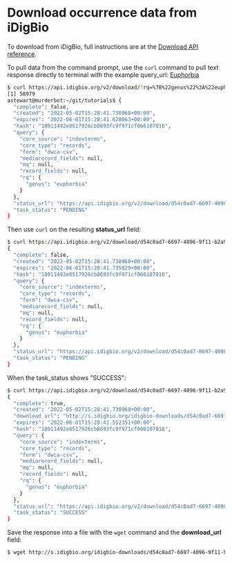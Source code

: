 # Download occurrence data from iDigBio

To download from iDigBio, full instructions are at the
[Download API reference](https://www.idigbio.org/wiki/index.php/IDigBio_Download_API).

To pull data from the command prompt, use the `curl` command to pull text response
directly to terminal with the example query_url:
[Euphorbia](https://api.idigbio.org/v2/download/?rq=%7B%22genus%22%3A%22euphorbia%22%7D&email=donotreply%40idigbio.org)
```zsh
$ curl https://api.idigbio.org/v2/download/?rq=%7B%22genus%22%3A%22euphorbia%22%7D&email=donotreply%40idigbio.org
[1] 58979
astewart@murderbot:~/git/tutorials$ {
  "complete": false,
  "created": "2022-05-02T15:28:41.730968+00:00",
  "expires": "2022-06-01T15:28:41.628063+00:00",
  "hash": "18911492e8517926cb8693fc9f971cf066107016",
  "query": {
    "core_source": "indexterms",
    "core_type": "records",
    "form": "dwca-csv",
    "mediarecord_fields": null,
    "mq": null,
    "record_fields": null,
    "rq": {
      "genus": "euphorbia"
    }
  },
  "status_url": "https://api.idigbio.org/v2/download/d54c0ad7-6697-4096-9f11-b2a9a6041a38",
  "task_status": "PENDING"
}
```

Then use `curl` on the resulting **status_url** field:
```zsh
$ curl https://api.idigbio.org/v2/download/d54c0ad7-6697-4096-9f11-b2a9a6041a38
{
  "complete": false,
  "created": "2022-05-02T15:28:41.730968+00:00",
  "expires": "2022-06-01T15:28:41.735029+00:00",
  "hash": "18911492e8517926cb8693fc9f971cf066107016",
  "query": {
    "core_source": "indexterms",
    "core_type": "records",
    "form": "dwca-csv",
    "mediarecord_fields": null,
    "mq": null,
    "record_fields": null,
    "rq": {
      "genus": "euphorbia"
    }
  },
  "status_url": "https://api.idigbio.org/v2/download/d54c0ad7-6697-4096-9f11-b2a9a6041a38",
  "task_status": "PENDING"
}
```

When the task_status shows "SUCCESS":
```zsh
$ curl https://api.idigbio.org/v2/download/d54c0ad7-6697-4096-9f11-b2a9a6041a38
{
  "complete": true,
  "created": "2022-05-02T15:28:41.730968+00:00",
  "download_url": "http://s.idigbio.org/idigbio-downloads/d54c0ad7-6697-4096-9f11-b2a9a6041a38.zip",
  "expires": "2022-06-01T15:28:41.552351+00:00",
  "hash": "18911492e8517926cb8693fc9f971cf066107016",
  "query": {
    "core_source": "indexterms",
    "core_type": "records",
    "form": "dwca-csv",
    "mediarecord_fields": null,
    "mq": null,
    "record_fields": null,
    "rq": {
      "genus": "euphorbia"
    }
  },
  "status_url": "https://api.idigbio.org/v2/download/d54c0ad7-6697-4096-9f11-b2a9a6041a38",
  "task_status": "SUCCESS"
}
```

Save the response into a file with the `wget` command and the **download_url** field:
```zsh
$ wget http://s.idigbio.org/idigbio-downloads/d54c0ad7-6697-4096-9f11-b2a9a6041a38.zip
```
